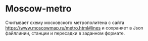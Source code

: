# Moscow-metro
Считывает схему московского метрополитена с сайта https://www.moscowmap.ru/metro.html#lines и сохраняет в Json файллинии, станции и пересадки в заданном формате.
